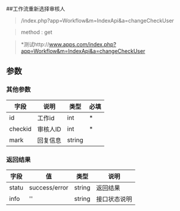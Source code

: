 ##工作流重新选择审核人

> /index.php?app=Workflow&m=IndexApi&a=changeCheckUser

>  method : get

> *测试http://www.apps.com/index.php?app=Workflow&m=IndexApi&a=changeCheckUser
## 参数

### **其他参数**
|字段       |说明            |类型    |必填           |
| --------- |--------      |--------|--------       |
|id         |工作id|int|   *|
|checkid    |审核人ID|int|    *|
|mark      |回复信息|string|  |

### **返回结果**
|字段       |值             |类型    |说明           |
| --------- |--------      |--------|--------       |
|statu    |success/error |string |返回结果         |
|info       | '' | string | 接口状态说明  |